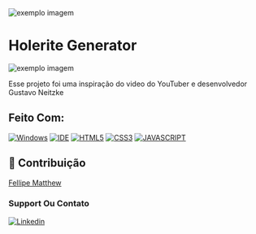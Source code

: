<img src="https://cdn.discordapp.com/attachments/460955986581127199/996430484059979786/unknown.png" alt="exemplo imagem">

# Holerite Generator
<img src="https://cdn.discordapp.com/attachments/1004926707851083807/1018201403254116392/Header.png" alt="exemplo imagem">

Esse projeto foi uma inspiração do video do YouTuber e desenvolvedor Gustavo Neitzke

## Feito Com:
[![Windows](https://img.shields.io/badge/Windows-0078D6?style=for-the-badge&logo=windows&logoColor=white)](https://www.microsoft.com/pt-br/windows/get-windows-10)
[![IDE](https://img.shields.io/badge/Visual_studio_code-0078D4?style=for-the-badge&logo=visual%20studio%20code&logoColor=white)](https://code.visualstudio.com/)
[![HTML5](https://img.shields.io/badge/HTML5-E34F26?style=for-the-badge&logo=html5&logoColor=white)](https://developer.mozilla.org/pt-BR/docs/Web/HTML)
[![CSS3](https://img.shields.io/badge/CSS3-1572B6?style=for-the-badge&logo=css3&logoColor=white)](https://developer.mozilla.org/pt-BR/docs/Web/CSS)
[![JAVASCRIPT](https://img.shields.io/badge/JavaScript-F7DF1E?style=for-the-badge&logo=javascript&logoColor=black)](https://developer.mozilla.org/pt-BR/docs/Web/JavaScript)

## 🤝 Contribuição

 <a href="https://github.com/FelipeMatthew">Fellipe Matthew</a>


### Support Ou Contato

[![Linkedin](https://img.shields.io/badge/LinkedIn-0077B5?style=for-the-badge&logo=linkedin&logoColor=white)](https://www.linkedin.com/in/gabriel-marques-messias-824761206/)

